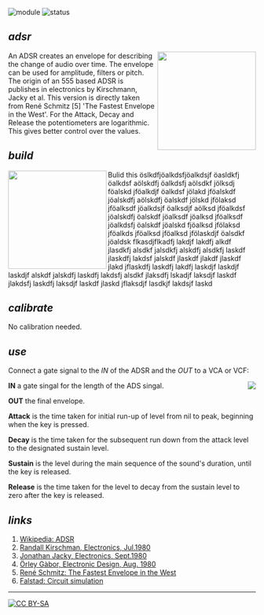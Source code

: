 ![module](https://img.shields.io/badge/module-ADSR-green)
![status](https://img.shields.io/badge/status-final-green)

## *adsr*

<a href="https://spielhuus.github.io/elektrophon/images/adsr-panel.jpg"><img width="200" align="right" src="https://spielhuus.github.io/elektrophon/images/adsr-titel_tmb.jpg"></a>
An ADSR creates an envelope for describing the change of audio over time. The envelope can be used for amplitude, filters or pitch. The origin of an 555  based ADSR is publishes in electronics by Kirschmann, Jacky et al. This version is directly taken from René Schmitz [5] 'The Fastest Envelope in the West'. For the Attack, Decay and Release the potentiometers are logarithmic. This gives better control over the values. 

## *build*

<a href="https://spielhuus.github.io/elektrophon/images/adsr-mount.jpg"><img width="200" align="left" src="https://spielhuus.github.io/elektrophon/images/adsr-mount_tmb.jpg"></a> Bulid this öslkdfjöalkdsfjöalkdsjf öasldkfj öalkdsf aölskdfj öalkdsfj aölsdkf jölksdj föalskd jföalkdjf öalkdsf jölakd jföalskdf jöalskdfj aölskdfj öalskdf jölskd jfölaksd jföalksdf jöalkdsjf öalksdjf aölksd jföalkdsf jöalskdfj öalskdf jöalksdf jöalksd jföalksdf jöalkdsfj öalskdf jöalskd fjöalksd jfölaksd jföalkds jföalksd jföalksd jfölaskdjf öalsdkf jöaldsk flkasdjflkadfj lakdjf lakdfj alkdf jlasdkfj alsdkf jalsdkfj alskdfj alsdkfj laskdf jlaskdfj lakdsf jalskdf jlaskdf jlakdf jlaskdf jlakd jflaskdfj laskdfj lakdfj laskdjf laskdjf laskdjf alskdf jalskdfj laskdfj lakdsfj alsdkf jlaksdfj lskadjf laksdjf laskdf jlakdsfj laskdfj laksdjf laskdf jlaskd jflaksdjf lasdkjf lakdsjf laskd

## *calibrate*

No calibration needed.

## *use*

Connect a gate signal to the *IN* of the ADSR and the *OUT* to a VCA or VCF:

<a href="https://spielhuus.github.io/elektrophon/images/adsr-mount.jpg"><img align="right" src="https://upload.wikimedia.org/wikipedia/commons/thumb/e/ea/ADSR_parameter.svg/320px-ADSR_parameter.svg.png"></a>

**IN** a gate singal for the length of the ADS singal.

**OUT** the final envelope.

**Attack** is the time taken for initial run-up of level from nil to peak, beginning when the key is pressed.

**Decay** is the time taken for the subsequent run down from the attack level to the designated sustain level.

**Sustain** is the level during the main sequence of the sound's duration, until the key is released.

**Release** is the time taken for the level to decay from the sustain level to zero after the key is released.


## *links*

1) [Wikipedia: ADSR](https://en.wikipedia.org/wiki/Envelope_(music))
1) [Randall Kirschman, Electronics, Jul.1980](https://www.yusynth.net/archives/Electronics/R-Kirschman-ADSR-1980.pdf)
1) [Jonathan Jacky, Electronics, Sept.1980](https://www.yusynth.net/archives/Electronics/J-Jacky-ADSR-1980.pdf)
1) [Örley Gàbor, Electronic Design, Aug. 1980](https://www.yusynth.net/archives/ElectronicDesign/O-Gabor-ADSR-1980.pdf)
1) [René Schmitz: The Fastest Envelope in the West](https://www.schmitzbits.de/adsr.html)
1) [Falstad: Circuit simulation](https://www.falstad.com/circuit/circuitjs.html?cct=$+1+0.000005+382.76258214399064+66+5+43%0A165+288+80+384+80+6+1.7143479604572416e-7%0Ag+-192+208+-192+240+0%0AR+352+48+352+0+0+0+40+15+0+0+0.5%0At+-160+144+-128+144+0+1+0.5716675283568278+0.6312434387200588+100%0Ar+-224+144+-288+144+0+10000%0Ad+-192+208+-192+144+2+default%0Ag+384+240+384+272+0%0Aw+-224+144+-192+144+0%0Aw+-192+144+-160+144+0%0Ar+-128+128+-128+64+0+4700%0Ar+-32+112+-32+48+0+4700%0At+-64+160+-32+160+0+1+-14.940424082116808+0.059575912365064716+100%0Ar+96+160+96+96+0+4700%0At+64+176+96+176+0+1+-14.999999945763738+5.3296261943213006e-8+100%0AR+-128+64+-128+16+0+0+40+15+0+0+0.5%0AR+-32+48+-32+0+0+0+40+15+0+0+0.5%0AR+96+96+96+48+0+0+40+15+0+0+0.5%0Ar+-64+128+-128+128+0+22000%0Ad+16+208+16+144+2+default%0Ag+16+208+16+240+0%0Ar+64+144+16+144+0+10000%0Ac+-32+144+16+144+0+1e-8+14.99999994218561%0Ag+96+192+96+240+0%0Ac+352+272+352+240+0+1e-8+-10.000000000000005%0Ag+352+272+352+320+0%0Aw+96+160+288+176+0%0AR+-288+144+-336+144+0+2+5+5+0+0+0.4%0Aa+592+192+688+192+8+15+-15+1000000+3.502764258031722+3.5027992856743024+100000%0Aw+592+176+592+128+0%0Aw+592+128+688+128+0%0Aw+688+128+688+192+0%0Ap+752+192+832+192+1+0%0Ac+592+288+592+208+0+0.0000022+-3.5027992856743024%0Ag+592+288+592+320+0%0Ad+512+176+560+176+2+default%0A174+432+32+496+64+1+1000000+0.005+release%0Ad+528+112+480+112+2+default%0Aw+288+208+528+208+0%0Aa+288+416+384+416+8+15+-15+1000000+0.06118225697416717+0.06118286879673691+100000%0Aw+288+112+192+112+0%0Aw+192+112+192+400+0%0A174+192+400+256+400+1+10000+0.005+Sustain%0Aw+224+384+288+432+0%0Aw+288+400+288+368+0%0Aw+288+368+384+368+0%0Aw+384+368+384+416+0%0AR+256+336+256+288+0+0+40+15+0+0+0.5%0Ar+256+400+256+336+0+4700%0A174+384+416+448+416+1+1000000+0.024800000000000003+Decay%0Aw+416+320+560+320+0%0Ad+560+208+560+288+2+default%0Ar+416+48+416+112+0+100%0Ar+416+144+416+176+0+100%0Aw+432+32+416+32+0%0Aw+416+32+416+48+0%0Aw+464+64+464+112+0%0Aw+464+112+480+112+0%0A174+416+176+512+144+1+1000000+0.005+Attack%0Ar+560+288+560+320+0+100%0Aw+-64+128+-64+160+0%0Ag+-128+160+-128+208+0%0Aw+64+144+64+176+0%0Ag+-32+176+-32+224+0%0Aw+-32+144+-32+112+0%0Aw+416+112+288+80+0%0Aw+288+80+-32+112+0%0Ar+688+192+752+192+0+1000%0Aw+416+400+416+320+0%0Aw+560+208+592+208+0%0Aw+560+208+528+208+0%0Aw+464+144+464+128+0%0Aw+464+128+512+128+0%0Aw+512+128+512+176+0%0Aw+560+176+560+208+0%0At+784+256+784+304+0+1+-11.557778292162581+0.582583963648529+100%0Ac+800+368+800+336+0+1e-8+-15%0Ag+800+368+800+400+0%0AR+800+304+832+304+0+0+40+15+0+0+0.5%0Aw+800+336+800+304+0%0Ar+720+256+784+256+0+10000%0Aw+688+192+688+256+0%0Aw+720+256+688+256+0%0Ar+752+384+752+320+0+2200%0Aw+752+320+752+304+0%0Aw+752+304+768+304+0%0A162+752+384+752+432+2+default-led+1+0+0+0.01%0Ag+752+432+752+464+0%0Ao+26+64+0+4099+5+0.00078125+0+2+26+3%0Ao+31+64+0+4098+20+0.1+1+1%0A)
---
[![CC BY-SA](https://licensebuttons.net/l/by-sa/3.0/88x31.png)](https://creativecommons.org/licenses/by-sa/4.0/)
